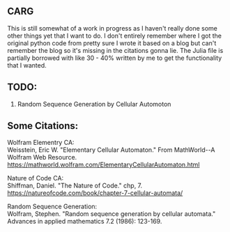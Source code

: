 ## CARG

This is still somewhat of a work in progress as I haven't really done some
other things yet that I want to do.
I don't entirely remember where I got the original python code from pretty sure I wrote it based on a blog 
but can't remember the blog so it's 
missing in the citations gonna lie.
The Julia file is partially borrowed with like 30 - 40% written by me to get
the functionality that I wanted.

## TODO:

1. Random Sequence Generation by Cellular Automoton

## Some Citations:

Wolfram Elementry CA:<br>
Weisstein, Eric W. "Elementary Cellular Automaton." From MathWorld--A Wolfram Web Resource. https://mathworld.wolfram.com/ElementaryCellularAutomaton.html<br>

Nature of Code CA:<br>
Shiffman, Daniel. "The Nature of Code." chp, 7. https://natureofcode.com/book/chapter-7-cellular-automata/<br>

Random Sequence Generation:<br>
Wolfram, Stephen. "Random sequence generation by cellular automata." Advances in applied mathematics 7.2 (1986): 123-169.<br>
